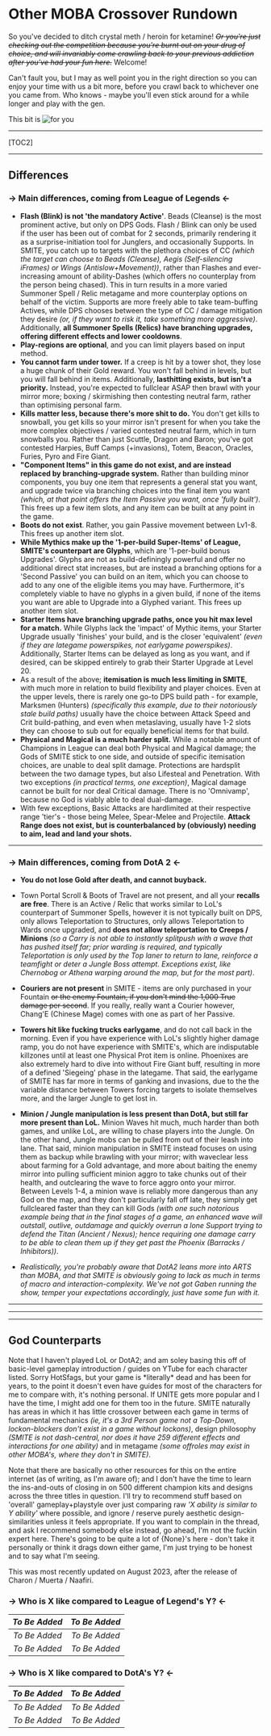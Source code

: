 # **Other MOBA Crossover Rundown**



So you've decided to ditch crystal meth / heroin for ketamine! *~~Or you're just checking out the competition because you're burnt out on your drug of choice, and will invariably come crawling back to your previous addiction after you've had your fun here.~~*
Welcome!

Can't fault you, but I may as well point you in the right direction so you can enjoy your time with us a bit more, before you crawl back to whichever one you came from.
Who knows - maybe you'll even stick around for a while longer and play with the gen. 

This bit is ![for you](https://files.catbox.moe/0cozxd.png)


***

[TOC2]

***

## Differences

### -> Main differences, coming from League of Legends  <- 

 - **Flash (Blink) is not 'the mandatory Active'**. Beads (Cleanse) is the most prominent active, but only on DPS Gods. Flash / Blink can only be used if the user has been out of combat for 2 seconds, primarily rendering it as a surprise-initiation tool for Junglers, and occasionally Supports. In SMITE, you catch up to targets with the plethora choices of CC *(which the target can choose to Beads (Cleanse), Aegis (Self-silencing iFrames) or Wings (Antislow+Movement))*, rather than Flashes and ever-increasing amount of ability-Dashes (which offers no counterplay from the person being chased). This in turn results in a more varied Summoner Spell / Relic metagame and more counterplay options on behalf of the victim. Supports are more freely able to take team-buffing Actives, while DPS chooses between the type of CC / damage mitigation they desire *(or, if they want to risk it, take something more aggressive)*. Additionally, **all Summoner Spells (Relics) have branching upgrades, offering different effects and lower cooldowns**.
 - **Play-regions are optional**, and you can limit players based on input method.
 - **You cannot farm under tower.** If a creep is hit by a tower shot, they lose a huge chunk of their Gold reward. You won't fall behind in levels, but you will fall behind in items. Additionally, **lasthitting exists, but isn't a priority.** Instead, you're expected to fullclear ASAP then brawl with your mirror more; boxing / skirmishing then contesting neutral farm, rather than optimising personal farm.
 - **Kills matter less, because there's more shit to do.** You don't get kills to snowball, you get kills so your mirror isn't present for when you take the more complex objectives / varied contested neutral farm, which in turn snowballs you. Rather than just Scuttle, Dragon and Baron; you've got contested Harpies, Buff Camps (+invasions), Totem, Beacon, Oracles, Furies, Pyro and Fire Giant.
 - **"Component Items" in this game do not exist, and are instead replaced by branching-upgrade system.** Rather than building minor components, you buy one item that represents a general stat you want, and upgrade twice via branching choices into the final item you want *(which, at that point offers the Item Passive you want, once 'fully built')*. This frees up a few item slots, and any item can be built at any point in the game.
 - **Boots do not exist**. Rather, you gain Passive movement between Lv1-8. This frees up another item slot.
 - **While Mythics make up the '1-per-build Super-Items' of League, SMITE's counterpart are Glyphs**, which are '1-per-build bonus Upgrades'. Glyphs are not as build-definingly powerful and offer no additional direct stat increases, but are instead a branching options for a 'Second Passive' you can build on an item, which you can choose to add to any one of the eligible items you may have. Furthermore, it's completely viable to have no glyphs in a given build, if none of the items you want are able to Upgrade into a Glyphed variant. This frees up another item slot.
 - **Starter Items have branching upgrade paths, once you hit max level for a match.** While Glyphs lack the 'impact' of Mythic items, your Starter Upgrade usually 'finishes' your build, and is the closer 'equivalent' *(even if they are lategame powerspikes, not earlygame powerspikes)*. Additionally, Starter Items can be delayed as long as you want, and if desired, can be skipped entirely to grab their Starter Upgrade at Level 20.
 - As a result of the above; **itemisation is much less limiting in SMITE**, with much more in relation to build flexibility and player choices. Even at the upper levels, there is rarely one go-to DPS build path - for example, Marksmen (Hunters) *(specifically this example, due to their notoriously stale build paths)* usually have the choice between Attack Speed and Crit build-pathing, and even when metaslaving, usually have 1-2 slots they can choose to sub out for equally beneficial items for that build.
 - **Physical and Magical is a much harder split.** While a notable amount of Champions in League can deal both Physical and Magical damage; the Gods of SMITE stick to one side, and outside of specific itemisation choices, are unable to deal split damage. Protections are hardsplit between the two damage types, but also Lifesteal and Penetration. With two exceptions *(in practical terms, one exception)*, Magical damage cannot be built for nor deal Critical damage. There is no 'Omnivamp', because no God is viably able to deal dual-damage.
 - With few exceptions, Basic Attacks are hardlimited at their respective range 'tier's - those being Melee, Spear-Melee and Projectile. **Attack Range does not exist, but is counterbalanced by (obviously) needing to aim, lead and land your shots.**

***

### -> Main differences, coming from DotA 2  <- 

 - **You do not lose Gold after death, and cannot buyback.**
 - Town Portal Scroll & Boots of Travel are not present, and all your **recalls are free**. There is an Active / Relic that works similar to LoL's counterpart of Summoner Spells, however it is not typically built on DPS, only allows Teleportation to Structures, only allows Teleportation to Wards once upgraded, and **does not allow teleportation to Creeps / Minions** *(so a Carry is not able to instantly splitpush with a wave that has pushed itself far; prior warding is required, and typically Teleportation is only used by the Top laner to return to lane, reinforce a teamfight or deter a Jungle Boss attempt. Exceptions exist, like Chernobog or Athena warping around the map, but for the most part)*.
 - **Couriers are not present** in SMITE - items are only purchased in your Fountain ~~or the enemy Fountain, if you don't mind the 1,000 True damage per second~~. If you really, really want a Courier however, Chang'E (Chinese Mage) comes with one as part of her Passive.
 - **Towers hit like fucking trucks earlygame**, and do not call back in the morning. Even if you have experience with LoL's slightly higher damage ramp, you do not have experience with SMITE's, which are indisputable killzones until at least one Physical Prot item is online. Phoenixes are also extremely hard to dive into without Fire Giant buff, resulting in more of a defined 'Siegeing' phase in the lategame. That said, the earlygame of SMITE has far more in terms of ganking and invasions, due to the the variable distance between Towers forcing targets to isolate themselves more, and the larger Jungle to get lost in.
 - **Minion / Jungle manipulation is less present than DotA, but still far more present than LoL.** Minion Waves hit much, much harder than both games, and unlike LoL, are willing to chase players into the Jungle. On the other hand, Jungle mobs can be pulled from out of their leash into lane.
   That said, minion manipulation in SMITE instead focuses on using them as backup while brawling with your mirror; with waveclear less about farming for a Gold advantage, and more about baiting the enemy mirror into pulling sufficient minion aggro to take chunks out of their health, and outclearing the wave to force aggro onto your mirror. Between Levels 1-4, a minion wave is reliably more dangerous than any God on the map, and they don't particularly fall off late, they simply get fullcleared faster than they can kill Gods *(with one such notorious example being that in the final stages of a game, an enhanced wave will outstall, outlive, outdamage and quickly overrun a lone Support trying to defend the Titan (Ancient / Nexus); hence requiring one damage carry to be able to clean them up if they get past the Phoenix (Barracks / Inhibitors))*.

 - *Realistically, you're probably aware that DotA2 leans more into ARTS than MOBA, and that SMITE is obviously going to lack as much in terms of macro and interaction-complexity. We've not got Gaben running the show, temper your expectations accordingly, just have some fun with it.*

***

***

***

## God Counterparts

Note that I haven't played LoL or DotA2; and am soley basing this off of basic-level gameplay introduction / guides on YTube for each character listed. Sorry HotSfags, but your game is \*literally\* dead and has been for years, to the point it doesn't even have guides for most of the characters for me to compare with, it's nothing personal. If UNITE gets more popular and I have the time, I might add one for them too in the future.
SMITE naturally has areas in which it has little crossover between each game in terms of fundamental mechanics *(ie, it's a 3rd Person game not a Top-Down, lockon-blockers don't exist in a game without lockons)*, design philosophy *(SMITE is not dash-central, nor does it have 259 different effects and interactions for one ability)* and in metagame *(some offroles may exist in other MOBA's, where they don't in SMITE)*.

Note that there are basically no other resources for this on the entire internet (as of writing, as I'm aware of); and I don't have the time to learn the ins-and-outs of closing in on 500 different champion kits and designs across the three titles in question. I'll try to recommend stuff based on 'overall' gameplay+playstyle over just comparing raw *'X ability is similar to Y ability'* where possible, and ignore / reserve purely aesthetic design-similarities unless it feels appropriate. If you want to complain in the thread, and ask I recommend somebody else instead, go ahead, I'm not the fuckin expert here.
There's going to be quite a lot of {None}'s here - don't take it personally or think it drags down either game, I'm just trying to be honest and to say what I'm seeing.

This was most recently updated on August 2023, after the release of Charon / Muerta / Naafiri.


### -> Who is X like compared to League of Legend's Y? <-


*To Be Added* | *To Be Added*
:----: | :----:
*To Be Added* | *To Be Added*
*To Be Added* | *To Be Added*


### -> Who is X like compared to DotA's Y? <-


*To Be Added* | *To Be Added*
:----: | :----:
*To Be Added* | *To Be Added*
*To Be Added* | *To Be Added*